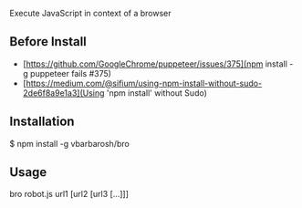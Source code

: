 Execute JavaScript in context of a browser

## Before Install

* [https://github.com/GoogleChrome/puppeteer/issues/375](npm install -g puppeteer fails #375)
* [https://medium.com/@sifium/using-npm-install-without-sudo-2de6f8a9e1a3](Using 'npm install' without Sudo)

## Installation

$ npm install -g vbarbarosh/bro

## Usage

bro robot.js url1 [url2 [url3 [...]]]

